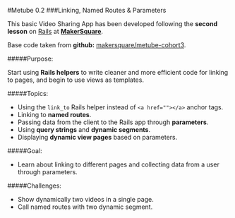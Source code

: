 #Metube 0.2
###Linking, Named Routes & Parameters


This basic Video Sharing App has been developed following the **second lesson** on [Rails](http://rubyonrails.org/) at [**MakerSquare**](http://www.makersquare.com/).

Base code taken from **github:** [makersquare/metube-cohort3](https://github.com/makersquare/metube-cohort3).

#####Purpose:

Start using **Rails helpers** to write cleaner and more efficient code for linking to pages, and begin to use views as templates. 

#####Topics:
- Using the `link_to` Rails helper instead of `<a href=""></a>` anchor tags.
- Linking to **named routes**.
- Passing data from the client to the Rails app through **parameters**.
- Using **query strings** and **dynamic segments**.
- Displaying **dynamic view pages** based on parameters.

#####Goal:
- Learn about linking to different pages and collecting data from a user through parameters.

#####Challenges:

- Show dynamically two videos in a single page.
- Call named routes with two dynamic segment.